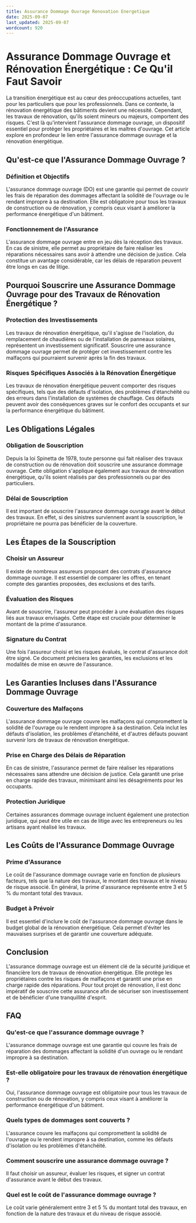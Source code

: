```yaml
---
title: Assurance Dommage Ouvrage Renovation Energetique
date: 2025-09-07
last_updated: 2025-09-07
wordcount: 920
---
```


# Assurance Dommage Ouvrage et Rénovation Énergétique : Ce Qu'il Faut Savoir

La transition énergétique est au cœur des préoccupations actuelles, tant pour les particuliers que pour les professionnels. Dans ce contexte, la rénovation énergétique des bâtiments devient une nécessité. Cependant, les travaux de rénovation, qu'ils soient mineurs ou majeurs, comportent des risques. C'est là qu'intervient l'assurance dommage ouvrage, un dispositif essentiel pour protéger les propriétaires et les maîtres d'ouvrage. Cet article explore en profondeur le lien entre l'assurance dommage ouvrage et la rénovation énergétique.

## Qu'est-ce que l'Assurance Dommage Ouvrage ?

### Définition et Objectifs

L'assurance dommage ouvrage (DO) est une garantie qui permet de couvrir les frais de réparation des dommages affectant la solidité de l'ouvrage ou le rendant impropre à sa destination. Elle est obligatoire pour tous les travaux de construction ou de rénovation, y compris ceux visant à améliorer la performance énergétique d'un bâtiment.

### Fonctionnement de l'Assurance

L'assurance dommage ouvrage entre en jeu dès la réception des travaux. En cas de sinistre, elle permet au propriétaire de faire réaliser les réparations nécessaires sans avoir à attendre une décision de justice. Cela constitue un avantage considérable, car les délais de réparation peuvent être longs en cas de litige.

## Pourquoi Souscrire une Assurance Dommage Ouvrage pour des Travaux de Rénovation Énergétique ?

### Protection des Investissements

Les travaux de rénovation énergétique, qu'il s'agisse de l'isolation, du remplacement de chaudières ou de l'installation de panneaux solaires, représentent un investissement significatif. Souscrire une assurance dommage ouvrage permet de protéger cet investissement contre les malfaçons qui pourraient survenir après la fin des travaux.

### Risques Spécifiques Associés à la Rénovation Énergétique

Les travaux de rénovation énergétique peuvent comporter des risques spécifiques, tels que des défauts d'isolation, des problèmes d'étanchéité ou des erreurs dans l'installation de systèmes de chauffage. Ces défauts peuvent avoir des conséquences graves sur le confort des occupants et sur la performance énergétique du bâtiment.

## Les Obligations Légales

### Obligation de Souscription

Depuis la loi Spinetta de 1978, toute personne qui fait réaliser des travaux de construction ou de rénovation doit souscrire une assurance dommage ouvrage. Cette obligation s'applique également aux travaux de rénovation énergétique, qu'ils soient réalisés par des professionnels ou par des particuliers.

### Délai de Souscription

Il est important de souscrire l'assurance dommage ouvrage avant le début des travaux. En effet, si des sinistres surviennent avant la souscription, le propriétaire ne pourra pas bénéficier de la couverture.

## Les Étapes de la Souscription

### Choisir un Assureur

Il existe de nombreux assureurs proposant des contrats d'assurance dommage ouvrage. Il est essentiel de comparer les offres, en tenant compte des garanties proposées, des exclusions et des tarifs.

### Évaluation des Risques

Avant de souscrire, l'assureur peut procéder à une évaluation des risques liés aux travaux envisagés. Cette étape est cruciale pour déterminer le montant de la prime d'assurance.

### Signature du Contrat

Une fois l'assureur choisi et les risques évalués, le contrat d'assurance doit être signé. Ce document précisera les garanties, les exclusions et les modalités de mise en œuvre de l'assurance.

## Les Garanties Incluses dans l'Assurance Dommage Ouvrage

### Couverture des Malfaçons

L'assurance dommage ouvrage couvre les malfaçons qui compromettent la solidité de l'ouvrage ou le rendent impropre à sa destination. Cela inclut les défauts d'isolation, les problèmes d'étanchéité, et d'autres défauts pouvant survenir lors de travaux de rénovation énergétique.

### Prise en Charge des Délais de Réparation

En cas de sinistre, l'assurance permet de faire réaliser les réparations nécessaires sans attendre une décision de justice. Cela garantit une prise en charge rapide des travaux, minimisant ainsi les désagréments pour les occupants.

### Protection Juridique

Certaines assurances dommage ouvrage incluent également une protection juridique, qui peut être utile en cas de litige avec les entrepreneurs ou les artisans ayant réalisé les travaux.

## Les Coûts de l'Assurance Dommage Ouvrage

### Prime d'Assurance

Le coût de l'assurance dommage ouvrage varie en fonction de plusieurs facteurs, tels que la nature des travaux, le montant des travaux et le niveau de risque associé. En général, la prime d'assurance représente entre 3 et 5 % du montant total des travaux.

### Budget à Prévoir

Il est essentiel d'inclure le coût de l'assurance dommage ouvrage dans le budget global de la rénovation énergétique. Cela permet d'éviter les mauvaises surprises et de garantir une couverture adéquate.

## Conclusion

L'assurance dommage ouvrage est un élément clé de la sécurité juridique et financière lors de travaux de rénovation énergétique. Elle protège les propriétaires contre les risques de malfaçons et garantit une prise en charge rapide des réparations. Pour tout projet de rénovation, il est donc impératif de souscrire cette assurance afin de sécuriser son investissement et de bénéficier d'une tranquillité d'esprit.

## FAQ

### Qu'est-ce que l'assurance dommage ouvrage ?

L'assurance dommage ouvrage est une garantie qui couvre les frais de réparation des dommages affectant la solidité d'un ouvrage ou le rendant impropre à sa destination.

### Est-elle obligatoire pour les travaux de rénovation énergétique ?

Oui, l'assurance dommage ouvrage est obligatoire pour tous les travaux de construction ou de rénovation, y compris ceux visant à améliorer la performance énergétique d'un bâtiment.

### Quels types de dommages sont couverts ?

L'assurance couvre les malfaçons qui compromettent la solidité de l'ouvrage ou le rendent impropre à sa destination, comme les défauts d'isolation ou les problèmes d'étanchéité.

### Comment souscrire une assurance dommage ouvrage ?

Il faut choisir un assureur, évaluer les risques, et signer un contrat d'assurance avant le début des travaux.

### Quel est le coût de l'assurance dommage ouvrage ?

Le coût varie généralement entre 3 et 5 % du montant total des travaux, en fonction de la nature des travaux et du niveau de risque associé.